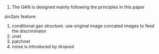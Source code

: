 1. The GAN is designed mainly following the principles in this paper


pix2pix feature:
1. conditional gan structure. use original image concated images to feed the discriminator
2. unet
3. patchnet
4. noise is introduced by dropout 
